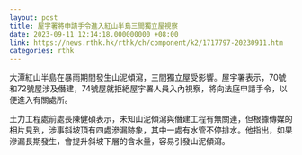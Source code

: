 ```yaml
---
layout: post
title: 屋宇署將申請手令進入紅山半島三間獨立屋視察
date: 2023-09-11 12:14:18.000000000 +08:00
link: https://news.rthk.hk/rthk/ch/component/k2/1717797-20230911.htm
categories: rthk
---
```


大潭紅山半島在暴雨期間發生山泥傾瀉，三間獨立屋受影響。屋宇署表示，70號和72號屋涉及僭建，74號屋就拒絕屋宇署人員入內視察，將向法庭申請手令，以便進入有關處所。

土力工程處前處長陳健碩表示，未知山泥傾瀉與僭建工程有無關連，但根據傳媒的相片見到，涉事斜坡頂有四處滲漏跡象，其中一處有水管不停排水。他指出，如果滲漏長期發生，會提升斜坡下層的含水量，容易引發山泥傾瀉。
